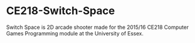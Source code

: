 # CE218-Switch-Space
Switch Space is 2D arcade shooter made for the 2015/16 CE218 Computer Games Programming module at the University of Essex.
